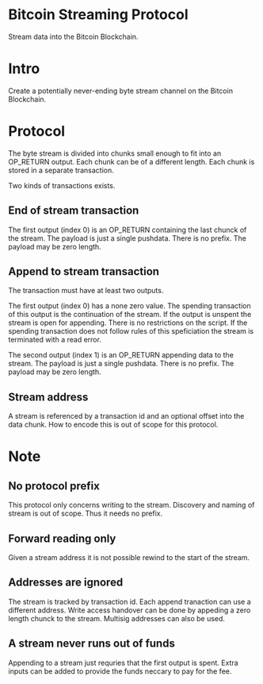 # Bitcoin Streaming Protocol

Stream data into the Bitcoin Blockchain.

# Intro

Create a potentially never-ending byte stream channel on the Bitcoin Blockchain.

# Protocol

The byte stream is divided into chunks small enough to fit into an OP_RETURN output. Each chunk can be of a different length. Each chunk is stored in a separate transaction.

Two kinds of transactions exists.

## End of stream transaction

The first output (index 0) is an OP_RETURN containing the last chunck of the stream. The payload is just a single pushdata. There is no prefix. The payload may be zero length.

## Append to stream transaction

The transaction must have at least two outputs.

The first output (index 0) has a none zero value. The spending transaction of this output is the continuation of the stream. If the output is unspent the stream is open for appending. There is no restrictions on the script. If the spending transaction does not follow rules of this speficiation the stream is terminated with a read error.

The second output (index 1) is an OP_RETURN appending data to the stream. The payload is just a single pushdata. There is no prefix. The payload may be zero length.

## Stream address

A stream is referenced by a transaction id and an optional offset into the data chunk. How to encode this is out of scope for this protocol.

# Note

## No protocol prefix

This protocol only concerns writing to the stream. Discovery and naming of stream is out of scope. Thus it needs no prefix. 

## Forward reading only

Given a stream address it is not possible rewind to the start of the stream.

## Addresses are ignored

The stream is tracked by transaction id. Each append tranaction can use a different address. Write access handover can be done by appeding a zero length chunck to the stream. Multisig addresses can also be used.

## A stream never runs out of funds

Appending to a stream just requries that the first output is spent. Extra inputs can be added to provide the funds neccary to pay for the fee.



